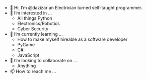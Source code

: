 - 👋 Hi, I’m @dazizar an Electrician turned self-taught programmer.
- 👀 I’m interested in ...
  - All things Python
  - Electronics/Robotics
  - Cyber Security
- 🌱 I’m currently learning ...
  - How to make myself hireable as a software developer
  - PyGame
  - C#
  - JavaScript
- 💞️ I’m looking to collaborate on ...
  - Anything
- 📫 How to reach me ...

<!---
dazizar/dazizar is a ✨ special ✨ repository because its `README.md` (this file) appears on your GitHub profile.
You can click the Preview link to take a look at your changes.
--->
